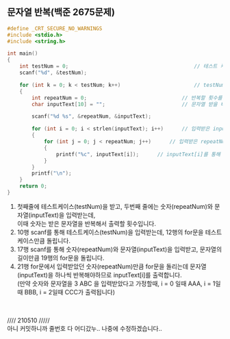## 문자열 반복(백준 2675문제)
```C
#define _CRT_SECURE_NO_WARNINGS
#include <stdio.h>
#include <string.h>

int main() 
{
	int testNum = 0;                                         // 테스트 케이스 저장할 변수
	scanf("%d", &testNum);

	for (int k = 0; k < testNum; k++)                        // testNum을 받은만큼 반복 
	{
		int repeatNum = 0;                               // 반복할 횟수를 저장할 변수
		char inputText[10] = "";                         // 문자열 받을 배열

		scanf("%d %s", &repeatNum, &inputText); 

		for (int i = 0; i < strlen(inputText); i++)      // 입력받은 inputText 길이 만큼 반복
		{
			for (int j = 0; j < repeatNum; j++)      // 입력받은 repeatNum만큼 반복
			{
				printf("%c", inputText[i]);      // inputText[i]를 통해 repeatNum만큼 똑같은 문자가 출력됨
			}
		}
		printf("\n");
	}
	return 0;
}
```

1. 첫째줄에 테스트케이스(testNum)을 받고, 두번째 줄에는 숫자(repeatNum)와 문자열(inputText)을 입력받는데, <br>
  이때 숫자는 받은 문자열을 반복해서 출력할 횟수입니다.<br>
3. 10행 scanf를 통해 테스트케이스(testNum)을 입력받는데, 12행의 for문을 테스트케이스만큼 돌립니다.<br>
4. 17행 scanf를 통해 숫자(repeatNum)와 문자열(inputText)을 입력받고, 문자열의 길이만큼 19행의 for문을 돌립니다.<br>
5. 21행 for문에서 입력받았던 숫자(repeatNum)만큼 for문을 돌리는데 문자열(inputText)을 하나씩 반복해야하므로 inputText[i]를 출력합니다. <br>
(만약 숫자와 문자열을 3 ABC 을 입력받았다고 가정할때, i = 0 일때 AAA, i = 1일때 BBB, i = 2일때 CCC가 출력됩니다)
<br><br><br>

//// 210510  /////<br>
아니 커밋하니까 줄번호 다 어디갔누.. 나중에 수정하겠습니다..

